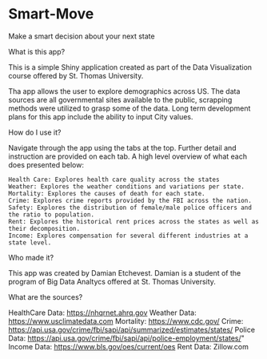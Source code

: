 # Smart-Move
Make a smart decision about your next state

What is this app?

This is a simple Shiny application created as part of the Data Visualization course offered by St. Thomas University.

Tha app allows the user to explore demographics across US. The data sources are all governmental sites available to the public, scrapping methods were utilized to grasp some of the data. Long term development plans for this app include the ability to input City values.


How do I use it?

Navigate through the app using the tabs at the top. Further detail and instruction are provided on each tab. A high level overview of what each does presented below:

    Health Care: Explores health care quality across the states
    Weather: Explores the weather conditions and variations per state.
    Mortality: Explores the causes of death for each state.
    Crime: Explores crime reports provided by the FBI across the nation.
    Safety: Explores the distribution of female/male police officers and the ratio to population.
    Rent: Explores the historical rent prices across the states as well as their decomposition.
    Income: Explores compensation for several different industries at a state level.

Who made it?

This app was created by Damian Etchevest. Damian is a student of the program of Big Data Analtycs offered at St. Thomas University.

What are the sources?

HealthCare Data: https://nhqrnet.ahrq.gov
Weather Data: https://www.usclimatedata.com
Mortality: https://www.cdc.gov/
Crime: https://api.usa.gov/crime/fbi/sapi/api/summarized/estimates/states/
Police Data: https://api.usa.gov/crime/fbi/sapi/api/police-employment/states/"
Income Data: https://www.bls.gov/oes/current/oes
Rent Data: Zillow.com
